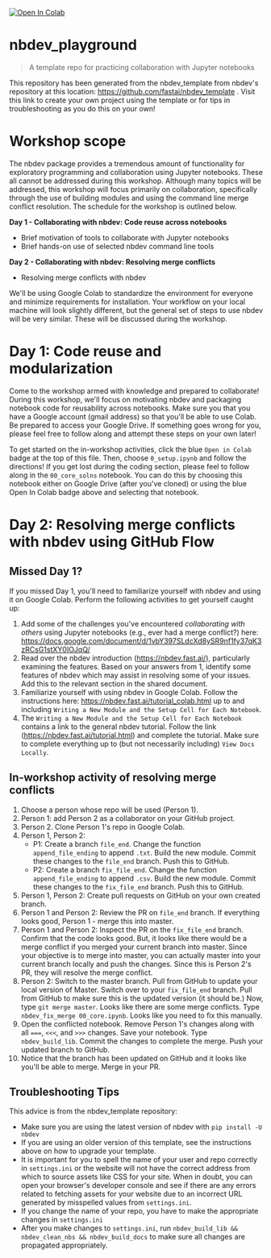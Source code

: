 [![Open In Colab](https://colab.research.google.com/assets/colab-badge.svg)](https://colab.research.google.com/github/vanderbilt-data-science/nbdev_playground)
# nbdev_playground
> A template repo for practicing collaboration with Jupyter notebooks

This repository has been generated from the nbdev_template from nbdev's repository at this location: https://github.com/fastai/nbdev_template .  Visit this link to create your own project using the template or for tips in troubleshooting as you do this on your own!

# Workshop scope
The nbdev package provides a tremendous amount of functionality for exploratory programming and collaboration using Jupyter notebooks.  These all cannot be addressed during this workshop.  Although many topics will be addressed, this workshop will focus primarily on collaboration, specifically through the use of building modules and using the command line merge conflict resolution.  The schedule for the workshop is outlined below.  

**Day 1 - Collaborating with nbdev: Code reuse across notebooks**  
* Brief motivation of tools to collaborate with Jupyter notebooks
* Brief hands-on use of selected nbdev command line tools  

**Day 2 - Collaborating with nbdev: Resolving merge conflicts**  
* Resolving merge conflicts with nbdev

We'll be using Google Colab to standardize the environment for everyone and minimize requirements for installation.  Your workflow on your local machine will look slightly different, but the general set of steps to use nbdev will be very similar.  These will be discussed during the workshop.

# Day 1: Code reuse and modularization
Come to the workshop armed with knowledge and prepared to collaborate!  During this workshop, we'll focus on motivating nbdev and packaging notebook code for reusability across notebooks.  Make sure you that you have a Google account (gmail address) so that you'll be able to use Colab.  Be prepared to access your Google Drive.  If something goes wrong for you, please feel free to follow along and attempt these steps on your own later!  

To get started on the in-workshop activities, click the blue `Open in Colab` badge at the top of this file.  Then, choose `0_setup.ipynb` and follow the directions!  If you get lost during the coding section, please feel to follow along in the `00_core_solns` notebook.  You can do this by choosing this notebook either on Google Drive (after you've cloned) or using the blue Open In Colab badge above and selecting that notebook.

# Day 2: Resolving merge conflicts with nbdev using GitHub Flow
## Missed Day 1?
If you missed Day 1, you'll need to familiarize yourself with nbdev and using it on Google Colab.  Perform the following activities to get yourself caught up:
1.  Add some of the challenges you've encountered _collaborating with others_ using Jupyter notebooks (e.g., ever had a merge conflict?) here: https://docs.google.com/document/d/1vbY397SLdcXd8ySR9nf1fy37qK3zRCsG1stXY0IOJqQ/ 
2.  Read over the nbdev introduction (https://nbdev.fast.ai/), particularly examining the features.  Based on your answers from 1, identify some features of nbdev which may assist in resolving some of your issues.  Add this to the relevant section in the shared document.
3. Familiarize yourself with using nbdev in Google Colab.  Follow the instructions here: https://nbdev.fast.ai/tutorial_colab.html up to and including `Writing a New Module and the Setup Cell for Each Notebook`.
4. The `Writing a New Module and the Setup Cell for Each Notebook` contains a link to the general nbdev tutorial.  Follow the link (https://nbdev.fast.ai/tutorial.html) and complete the tutorial.  Make sure to complete everything up to (but not necessarily including) `View Docs Locally`.

## In-workshop activity of resolving merge conflicts
1. Choose a person whose repo will be used (Person 1).
2. Person 1:  add Person 2 as a collaborator on your GitHub project.
3. Person 2.  Clone Person 1's repo in Google Colab.
4. Person 1, Person 2:
    * P1: Create a branch `file_end`.  Change the function `append_file_ending` to append `.txt`.  Build the new module.  Commit these changes to the `file_end` branch.  Push this to GitHub.
    * P2: Create a branch `fix_file_end`. Change the function `append_file_ending` to append `.csv`.  Build the new module.  Commit these changes to the `fix_file_end` branch.  Push this to GitHub.
5.  Person 1, Person 2:  Create pull requests on GitHub on your own created branch.
6.  Person 1 and Person 2:  Review the PR on `file_end` branch.  If everything looks good, Person 1 - merge this into master.
7.  Person 1 and Person 2:  Inspect the PR on the `fix_file_end` branch.  Confirm that the code looks good.  But, it looks like there would be a merge conflict if you merged your current branch into master.  Since your objective is to merge into master, you can actually master into your current branch locally and push the changes.  Since this is Person 2's PR, they will resolve the merge conflict.
8.  Person 2: Switch to the master branch.  Pull from GitHub to update your local version of Master.  Switch over to your `fix_file_end` branch.  Pull from GitHub to make sure this is the updated version (it should be.)  Now, type `git merge master`.  Looks like there are some merge conflicts.  Type `nbdev_fix_merge 00_core.ipynb`.  Looks like you need to fix this manually.
9.  Open the conflicted notebook.  Remove Person 1's changes along with all `===`, `<<<`, and `>>>` changes.  Save your notebook.  Type `nbdev_build_lib`.  Commit the changes to complete the merge.  Push your updated branch to GitHub.
10.  Notice that the branch has been updated on GitHub and it looks like you'll be able to merge.  Merge in your PR.

## Troubleshooting Tips
This advice is from the nbdev_template repository:
-  Make sure you are using the latest version of nbdev with `pip install -U nbdev`
-  If you are using an older version of this template, see the instructions above on how to upgrade your template. 
-  It is important for you to spell the name of your user and repo correctly in `settings.ini` or the website will not have the correct address from which to source assets like CSS for your site.  When in doubt, you can open your browser's developer console and see if there are any errors related to fetching assets for your website due to an incorrect URL generated by misspelled values from `settings.ini`.
-  If you change the name of your repo, you have to make the appropriate changes in `settings.ini`
-  After you make changes to `settings.ini`, run `nbdev_build_lib && nbdev_clean_nbs && nbdev_build_docs` to make sure all changes are propagated appropriately.

